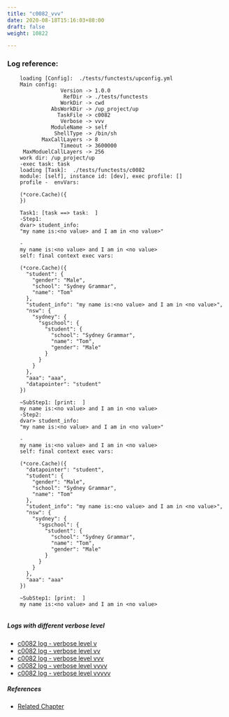 ```yaml
---
title: "c0082_vvv"
date: 2020-08-18T15:16:03+88:00
draft: false
weight: 10822

---
```


### Log reference: <no value>

```
    loading [Config]:  ./tests/functests/upconfig.yml
    Main config:
                 Version -> 1.0.0
                  RefDir -> ./tests/functests
                 WorkDir -> cwd
              AbsWorkDir -> /up_project/up
                TaskFile -> c0082
                 Verbose -> vvv
              ModuleName -> self
               ShellType -> /bin/sh
           MaxCallLayers -> 8
                 Timeout -> 3600000
     MaxModuelCallLayers -> 256
    work dir: /up_project/up
    -exec task: task
    loading [Task]:  ./tests/functests/c0082
    module: [self], instance id: [dev], exec profile: []
    profile -  envVars:
    
    (*core.Cache)({
    })
    
    Task1: [task ==> task:  ]
    -Step1:
    dvar> student_info:
    "my name is:<no value> and I am in <no value>"
    
    -
    my name is:<no value> and I am in <no value>
    self: final context exec vars:
    
    (*core.Cache)({
      "student": {
        "gender": "Male",
        "school": "Sydney Grammar",
        "name": "Tom"
      },
      "student_info": "my name is:<no value> and I am in <no value>",
      "nsw": {
        "sydney": {
          "sgschool": {
            "student": {
              "school": "Sydney Grammar",
              "name": "Tom",
              "gender": "Male"
            }
          }
        }
      },
      "aaa": "aaa",
      "datapointer": "student"
    })
    
    ~SubStep1: [print:  ]
    my name is:<no value> and I am in <no value>
    -Step2:
    dvar> student_info:
    "my name is:<no value> and I am in <no value>"
    
    -
    my name is:<no value> and I am in <no value>
    self: final context exec vars:
    
    (*core.Cache)({
      "datapointer": "student",
      "student": {
        "gender": "Male",
        "school": "Sydney Grammar",
        "name": "Tom"
      },
      "student_info": "my name is:<no value> and I am in <no value>",
      "nsw": {
        "sydney": {
          "sgschool": {
            "student": {
              "school": "Sydney Grammar",
              "name": "Tom",
              "gender": "Male"
            }
          }
        }
      },
      "aaa": "aaa"
    })
    
    ~SubStep1: [print:  ]
    my name is:<no value> and I am in <no value>
    
```

##### Logs with different verbose level
* [c0082 log - verbose level v](../../logs/c0082_v)
* [c0082 log - verbose level vv](../../logs/c0082_vv)
* [c0082 log - verbose level vvv](../../logs/c0082_vvv)
* [c0082 log - verbose level vvvv](../../logs/c0082_vvvv)
* [c0082 log - verbose level vvvvv](../../logs/c0082_vvvvv)

##### References
* [Related Chapter](../../dvars/c0082)
